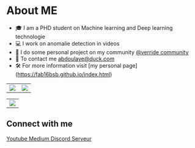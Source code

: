 <h1> About ME </h1>  

- 🎓 I am a PHD student on Machine learning and Deep learning technologie
- 💻 I work on anomalie detection in videos
- 🌱 I do some personal project on my community [@verride community](https://github.com/override-community)
- 📧 To contact me <a href="mailto:fpoirier03@etud.univ-paris8.fr">abdoulaye@duck.com</a>
- 🛠️ For more information visit [my personal page] (https://fab16bsb.github.io/index.html)

<table>
  <tr class="noborder">
    <td>
      <img src="https://github-readme-stats.vercel.app/api?username=Fab16BSB&show_icons=true&include_all_commits=true&count_private=true&hide_border=true&theme=algolia"   />
    </td>
    <td>
      <img src=https://github-readme-streak-stats.herokuapp.com?user=Fab16BSB&theme=react&hide_border=true&date_format=j%20M%5B%20Y%5D />
    </td>                      
   </tr>
</table>

<table>
  <tr class="noborder">
    <td>
       <img src="https://activity-graph.herokuapp.com/graph?username=Fab16BSB&bg_color=000000&color=ffffff&line=3a88fe&point=77bb41&area=true&hide_border=true" />
    </td>
  </tr>
</table>

<h2> Connect with me </h2>
<p align="left">
<a href = "https://www.youtube.com/channel/UCHS2xgITwh7olsnznmq8o0A"> Youtube </a>
<a href ="https://medium.com/@fab.16"> Medium </a>
<a href="https://discord.gg/pgEUk9xVKe"> Discord Serveur </a>
</p>
